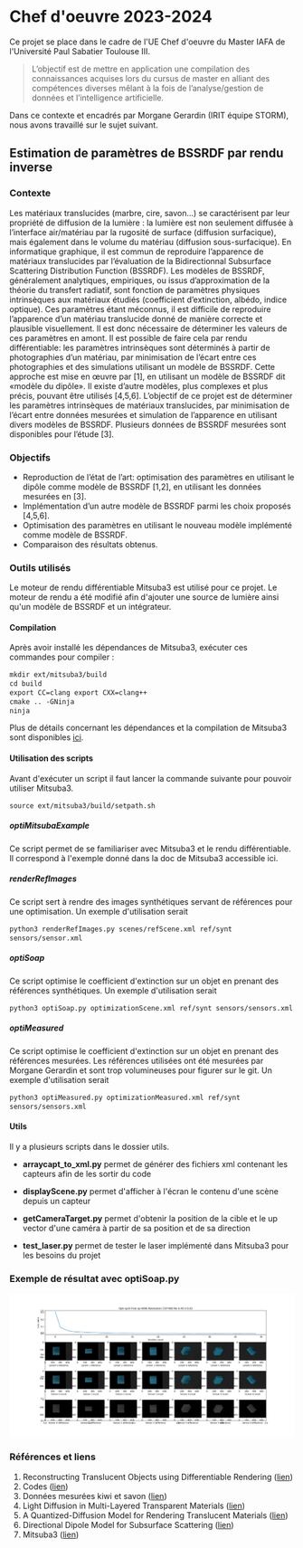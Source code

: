 # Chef d'oeuvre 2023-2024

Ce projet se place dans le cadre de l'UE Chef d'oeuvre du Master IAFA de l'Université Paul Sabatier Toulouse III.

> L’objectif est de mettre en application une compilation des connaissances acquises lors du cursus de master en alliant des compétences diverses mêlant à la fois de l’analyse/gestion de données et l’intelligence artificielle.

Dans ce contexte et encadrés par Morgane Gerardin (IRIT équipe STORM), nous avons travaillé sur le sujet suivant.

## Estimation de paramètres de BSSRDF par rendu inverse

### Contexte

Les matériaux translucides (marbre, cire, savon...) se caractérisent par leur propriété de diffusion de la lumière : la lumière est non seulement diffusée à l’interface air/matériau par la rugosité de surface (diffusion surfacique), mais également dans le volume du matériau (diffusion sous-surfacique).
En informatique graphique, il est commun de reproduire l’apparence de matériaux translucides par l’évaluation de la Bidirectionnal Subsurface Scattering Distribution Function (BSSRDF). Les modèles de BSSRDF, généralement analytiques, empiriques, ou issus d’approximation de la théorie du transfert radiatif, sont fonction de paramètres physiques intrinsèques aux matériaux étudiés (coefficient d’extinction, albédo, indice optique). Ces paramètres étant méconnus, il est difficile de reproduire l’apparence d’un matériau translucide donné de manière correcte et plausible visuellement. Il est donc nécessaire de déterminer les valeurs de ces paramètres en amont.
Il est possible de faire cela par rendu différentiable: les paramètres intrinsèques sont déterminés à partir de photographies d’un matériau, par minimisation de l’écart entre ces photographies et des simulations utilisant un modèle de BSSRDF. Cette approche est mise en œuvre par [1], en utilisant un modèle de BSSRDF dit «modèle du dipôle». Il existe d’autre modèles, plus complexes et plus précis, pouvant être utilisés [4,5,6].
L’objectif de ce projet est de déterminer les paramètres intrinsèques de matériaux translucides, par minimisation de l’écart entre données mesurées et simulation de l’apparence en utilisant divers modèles de BSSRDF. Plusieurs données de BSSRDF mesurées sont disponibles pour l’étude [3].

### Objectifs

* Reproduction de l’état de l’art: optimisation des paramètres en utilisant le dipôle comme modèle de BSSRDF [1,2], en utilisant les données mesurées en [3].
* Implémentation d’un autre modèle de BSSRDF parmi les choix proposés [4,5,6].
* Optimisation des paramètres en utilisant le nouveau modèle implémenté comme modèle de BSSRDF.
* Comparaison des résultats obtenus.

### Outils utilisés

Le moteur de rendu différentiable Mitsuba3 est utilisé pour ce projet. Le moteur de rendu a été modifié afin d'ajouter une source de lumière ainsi qu'un modèle de BSSRDF et un intégrateur.

#### Compilation

Après avoir installé les dépendances de Mitsuba3, exécuter ces commandes pour compiler :

```
mkdir ext/mitsuba3/build
cd build
export CC=clang export CXX=clang++
cmake .. -GNinja
ninja
```

Plus de détails concernant les dépendances et la compilation de Mitsuba3 sont disponibles [ici](https://mitsuba.readthedocs.io/en/latest/src/developer_guide/compiling.html).

#### Utilisation des scripts

Avant d'exécuter un script il faut lancer la commande suivante pour pouvoir utiliser Mitsuba3.

```
source ext/mitsuba3/build/setpath.sh
```

##### optiMitsubaExample

Ce script permet de se familiariser avec Mitsuba3 et le rendu différentiable. Il correspond à l'exemple donné dans la doc de Mitsuba3 accessible ici.

##### renderRefImages

Ce script sert à rendre des images synthétiques servant de références pour une optimisation. Un exemple d'utilisation serait

```
python3 renderRefImages.py scenes/refScene.xml ref/synt sensors/sensor.xml
```

##### optiSoap

Ce script optimise le coefficient d'extinction sur un objet en prenant des références synthétiques. Un exemple d'utilisation serait

```
python3 optiSoap.py optimizationScene.xml ref/synt sensors/sensors.xml
```

##### optiMeasured

Ce script optimise le coefficient d'extinction sur un objet en prenant des références mesurées. Les références utilisées ont été mesurées par Morgane Gerardin et sont trop volumineuses pour figurer sur le git. Un exemple d'utilisation serait

```
python3 optiMeasured.py optimizationMeasured.xml ref/synt sensors/sensors.xml
```

#### Utils

Il y a plusieurs scripts dans le dossier utils.

* **arraycapt_to_xml.py** permet de générer des fichiers xml contenant les capteurs afin de les sortir du code

* **displayScene.py** permet d'afficher à l'écran le contenu d'une scène depuis un capteur

* **getCameraTarget.py** permet d'obtenir la position de la cible et le up vector d'une caméra à partir de sa position et de sa direction

* **test_laser.py** permet de tester le laser implémenté dans Mitsuba3 pour les besoins du projet

### Exemple de résultat avec optiSoap.py

![resultat_optiSoap](Figure_1.png) 

### Références et liens

1. Reconstructing Translucent Objects using Differentiable Rendering ([lien](https://www.cs.cornell.edu/~xideng/pub/deng22dsss.pdf))
2. Codes ([lien](https://github.com/joyDeng/InverseTranslucent/blob/main/README.md))
3. Données mesurées kiwi et savon ([lien](https://drive.google.com/drive/folders/1JrTtno7c-FnYuNJ044FKbjlZYujJiczN))
4. Light Diffusion in Multi-Layered Transparent Materials ([lien](http://graphics.ucsd.edu/~henrik/papers/layered/layered.pdf))
5. A Quantized-Diffusion Model for Rendering Translucent Materials ([lien](https://dl.acm.org/doi/pdf/10.1145/2010324.1964951))
6. Directional Dipole Model for Subsurface Scattering ([lien](https://dl.acm.org/doi/pdf/10.1145/2682629))
7. Mitsuba3 ([lien](https://mitsuba.readthedocs.io/en/latest/))